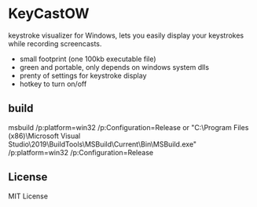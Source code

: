# KeyCastOW
keystroke visualizer for Windows, lets you easily display your keystrokes while recording screencasts.

* small footprint (one 100kb executable file)
* green and portable, only depends on windows system dlls
* prenty of settings for keystroke display
* hotkey to turn on/off


## build

  msbuild /p:platform=win32 /p:Configuration=Release
  or
  "C:\Program Files (x86)\Microsoft Visual Studio\2019\BuildTools\MSBuild\Current\Bin\MSBuild.exe" /p:platform=win32 /p:Configuration=Release

## License

MIT License
